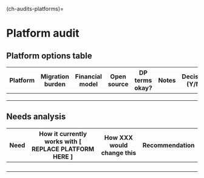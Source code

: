 (ch-audits-platforms)=
# Platform audit

## Platform options table

| Platform | Migration burden | Financial model | Open source | DP terms okay? | Notes | Decision (Y/N) |
| -------- | ---------------- | --------------- | ----------- | -------------- | ----- | -------------- |
| | | | | | 
| | | | | | 
| | | | | | 

## Needs analysis

| Need | How it currently works with [ REPLACE PLATFORM HERE ] | How XXX would change this | Recommendation |
| ---- | ----------------------------------------------------- | ------------------------- | ----------------- |
| | | | |
| | | | |
| | | | |
| | | | |
